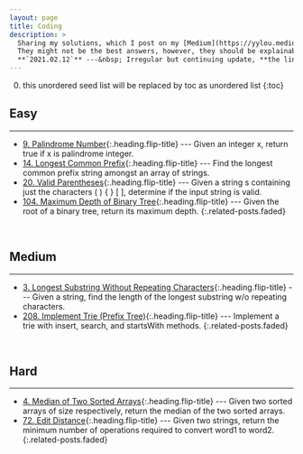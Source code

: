 ```yaml
---
layout: page
title: Coding
description: >
  Sharing my solutions, which I post on my [Medium](https://yylou.medium.com/){:target="_blank"} page and also my [GitHub](https://github.com/yylou/leetcode-problem-solving){:target="_blank"} page, to the [LeetCode](https://leetcode.com/problemset/all/){:target="_blank"} problems. <br>
  They might not be the best answers, however, they should be explainable for your interview. Please feel free to contact me to correct or enhance the answers. <br><br>
  **`2021.02.12`** ---&nbsp; Irregular but continuing update, **the links are empty only for now**, please keep following.
---
```


0. this unordered seed list will be replaced by toc as unordered list
{:toc}


## Easy
---
* [9. Palindrome Number](#){:.heading.flip-title} --- Given an integer x, return true if x is palindrome integer.
* [14. Longest Common Prefix](#){:.heading.flip-title} --- Find the longest common prefix string amongst an array of strings.
* [20. Valid Parentheses](#){:.heading.flip-title} --- Given a string s containing just the characters ( ) { } [ ], determine if the input string is valid.
* [104. Maximum Depth of Binary Tree](#){:.heading.flip-title} --- Given the root of a binary tree, return its maximum depth.
{:.related-posts.faded}

<br>

## Medium
---
* [3. Longest Substring Without Repeating Characters](#){:.heading.flip-title} --- Given a string, find the length of the longest substring w/o repeating characters.
* [208. Implement Trie (Prefix Tree)](#){:.heading.flip-title} --- Implement a trie with insert, search, and startsWith methods.
{:.related-posts.faded}

<br>

## Hard
---
* [4. Median of Two Sorted Arrays](#){:.heading.flip-title} --- Given two sorted arrays of size respectively, return the median of the two sorted arrays.
* [72. Edit Distance](#){:.heading.flip-title} --- Given two strings, return the minimum number of operations required to convert word1 to word2.
{:.related-posts.faded}
